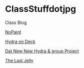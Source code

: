 # ClassStuffdotjpg
Class Blog

[NoPaint](NoPaint.md)

[Hydra on Deck](Hydradotwav.md)

[Dat New New Hydra & group Project](DatNewNewHydra.md)

[The Last Jelly](TheLastJelly.md)